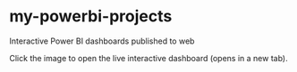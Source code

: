 # my-powerbi-projects
Interactive Power BI dashboards published to web

[
](https://github.com/MLFGitHub9/my-powerbi-projects/blob/main/resume/MarissaLeeFriscia_PowerBI_Resume_Screenshot.jpeg
)

Click the image to open the live interactive dashboard (opens in a new tab).
